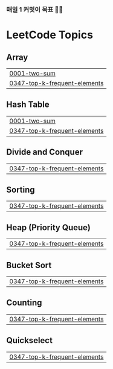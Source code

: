 ### 매일 1 커밋이 목표 💪🏼

<!---LeetCode Topics Start-->
# LeetCode Topics
## Array
|  |
| ------- |
| [0001-two-sum](https://github.com/yerinsally/TIL/tree/master/0001-two-sum) |
| [0347-top-k-frequent-elements](https://github.com/yerinsally/TIL/tree/master/0347-top-k-frequent-elements) |
## Hash Table
|  |
| ------- |
| [0001-two-sum](https://github.com/yerinsally/TIL/tree/master/0001-two-sum) |
| [0347-top-k-frequent-elements](https://github.com/yerinsally/TIL/tree/master/0347-top-k-frequent-elements) |
## Divide and Conquer
|  |
| ------- |
| [0347-top-k-frequent-elements](https://github.com/yerinsally/TIL/tree/master/0347-top-k-frequent-elements) |
## Sorting
|  |
| ------- |
| [0347-top-k-frequent-elements](https://github.com/yerinsally/TIL/tree/master/0347-top-k-frequent-elements) |
## Heap (Priority Queue)
|  |
| ------- |
| [0347-top-k-frequent-elements](https://github.com/yerinsally/TIL/tree/master/0347-top-k-frequent-elements) |
## Bucket Sort
|  |
| ------- |
| [0347-top-k-frequent-elements](https://github.com/yerinsally/TIL/tree/master/0347-top-k-frequent-elements) |
## Counting
|  |
| ------- |
| [0347-top-k-frequent-elements](https://github.com/yerinsally/TIL/tree/master/0347-top-k-frequent-elements) |
## Quickselect
|  |
| ------- |
| [0347-top-k-frequent-elements](https://github.com/yerinsally/TIL/tree/master/0347-top-k-frequent-elements) |
<!---LeetCode Topics End-->